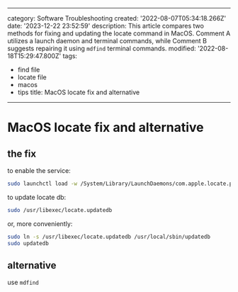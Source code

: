 ------
category: Software Troubleshooting
created: '2022-08-07T05:34:18.266Z'
date: '2023-12-22 23:52:59'
description: This article compares two methods for fixing and updating the locate
  command in MacOS. Comment A utilizes a launch daemon and terminal commands, while
  Comment B suggests repairing it using `mdfind` terminal commands.
modified: '2022-08-18T15:29:47.800Z'
tags:
- find file
- locate file
- macos
- tips
title: MacOS locate fix and alternative
------

# MacOS locate fix and alternative

## the fix

to enable the service:
```bash
sudo launchctl load -w /System/Library/LaunchDaemons/com.apple.locate.plist
```
to update locate db:
```bash
sudo /usr/libexec/locate.updatedb
```
or, more conveniently:
```bash
sudo ln -s /usr/libexec/locate.updatedb /usr/local/sbin/updatedb
sudo updatedb
```

## alternative

use `mdfind`
